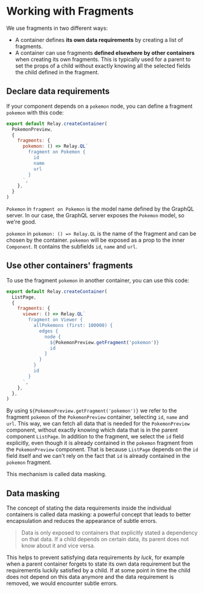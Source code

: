 # Working with Fragments

We use fragments in two different ways:

* A container defines **its own data requirements** by creating a list of fragments.
* A container can use fragments **defined elsewhere by other containers** when creating its own fragments. This is typically used for a parent to set the props of a child without exactly knowing all the selected fields the child defined in the fragment.

## Declare data requirements

If your component depends on a `pokemon` node, you can define a fragment `pokemon` with this code:

```javascript
export default Relay.createContainer(
  PokemonPreview,
  {
    fragments: {
      pokemon: () => Relay.QL`
        fragment on Pokemon {
          id
          name
          url
        }
      `,
    },
  }
)
```

`Pokemon` in `fragment on Pokemon` is the model name defined by the GraphQL server. In our case, the GraphQL server exposes the `Pokemon` model, so we're good.

`pokemon` in `pokemon: () => Relay.QL` is the name of the fragment and can be chosen by the container. `pokemon` will be exposed as a prop to the inner `Component`. It contains the subfields `id`, `name` and `url`.

## Use other containers' fragments

To use the fragment `pokemon` in another container, you can use this code:

```javascript
export default Relay.createContainer(
  ListPage,
  {
    fragments: {
      viewer: () => Relay.QL`
        fragment on Viewer {
          allPokemons (first: 100000) {
            edges {
              node {
                ${PokemonPreview.getFragment('pokemon')}
                id
              }
            }
          }
          id
        }
      `,
    },
  },
)
```

By using `${PokemonPreview.getFragment('pokemon')}` we refer to the fragment `pokemon` of the `PokemonPreview` container, selecting `id`, `name` and `url`. This way, we can fetch all data that is needed for the `PokemonPreview` component, without exactly knowing which data that is in the parent component `ListPage`. In addition to the fragment, we select the `id` field explicitly, even though it is already contained in the `pokemon` fragment from the `PokemonPreview` component.
That is because `ListPage` depends on the `id` field itself and we can't rely on the fact that `id` is already contained in the `pokemon` fragment.

This mechanism is called data masking.

## Data masking

The concept of stating the data requirements inside the individual containers is called data masking: a powerful concept that leads to better encapsulation and reduces the appearance of subtle errors.

> Data is only exposed to containers that explicitly stated a dependency on that data. If a child depends on certain data, its parent does not know about it and vice versa.

This helps to prevent satisfying data requirements *by luck*, for example when a parent container forgets to state its own data requirement but the requirementis luckily satisfied by a child. If at some point in time the child does not depend on this data anymore and the data requirement is removed, we would encounter subtle errors.
